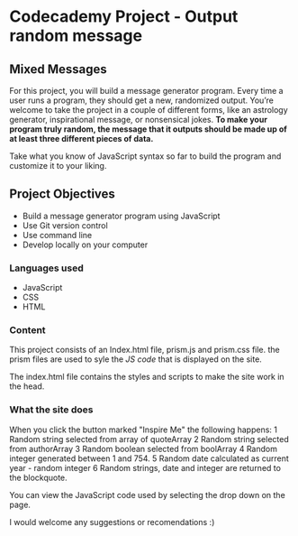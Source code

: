 # Codecademy Project - Output random message

## Mixed Messages

For this project, you will build a message generator program. Every time a user runs a program, they should get a new, randomized output. You’re welcome to take the project in a couple of different forms, like an astrology generator, inspirational message, or nonsensical jokes. __To make your program truly random, the message that it outputs should be made up of at least three different pieces of data.__

Take what you know of JavaScript syntax so far to build the program and customize it to your liking.

## Project Objectives

* Build a message generator program using JavaScript
* Use Git version control
* Use command line
* Develop locally on your computer

### Languages used

* JavaScript
* CSS
* HTML

### Content

This project consists of an Index.html file, prism.js and prism.css file.
the prism files are used to syle the *JS code* that is displayed on the site.

The index.html file contains the styles and scripts to make the site work in the head.

### What the site does

When you click the button marked "Inspire Me" the following happens:
1 Random string selected from array of quoteArray
2 Random string selected from authorArray
3 Random boolean selected from boolArray
4 Random integer generated between 1 and 754.
5 Random date calculated as current  year - random integer
6 Random strings, date and integer are returned to the blockquote.

You can view the JavaScript code used by selecting the drop down on the page.

I would welcome any suggestions or recomendations :)
